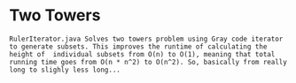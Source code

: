 # Two Towers
``RulerIterator.java Solves two towers problem using Gray code iterator to generate subsets. This improves the runtime of calculating the height of 
individual subsets from O(n) to O(1), meaning that total running time goes from O(n * n^2) to O(n^2). So, basically from really long to slighly less long...``
